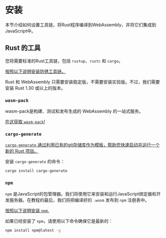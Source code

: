 # 安装
本节介绍如何设置工具链，将Rust程序编译到WebAssembly，并将它们集成到JavaScript中。

## Rust 的工具
您将需要标准的Rust工具链，包括 `rustup`、`rustc` 和 `cargo`。

[按照以下说明安装防锈工具链。](https://www.rust-lang.org/zh-CN/tools/install)

Rust 和 WebAssembly 只需要安装稳定版，不需要安装实验版。不过，我们需要安装 Rust 1.30 或以上的版本。

### `wasm-pack`
wasm-pack是构建、测试和发布生成的 WebAssembly 的一站式服务。

[在这获取 `wasm-pack`!](https://rustwasm.github.io/wasm-pack/installer/)

### `cargo-generate`

[`cargo-generate` 通过利用已有的git存储库作为模板，帮助您快速启动并运行一个新的 Rust 项目。](https://github.com/cargo-generate/cargo-generate)

安装 `cargo-generate` 的命令：
```bash
cargo install cargo-generate
```

### `npm`

`npm` 是JavaScript的包管理器。我们将使用它来安装和运行JavaScript绑定器和开发服务器。在教程的最后，我们将把编译好的 `.wasm` 发布到 `npm` 注册表中。

[按照以下说明安装 `npm`.](https://www.npmjs.com/get-npm)

如果已经安装了 `npm`，请使用以下命令确保它是最新的：
```bash
npm install npm@latest -g
```

